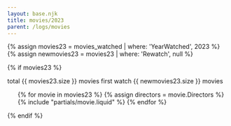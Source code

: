 ```yaml
---
layout: base.njk
title: movies/2023
parent: /logs/movies
---
```


{% assign movies23 = movies_watched | where: 'YearWatched', 2023 %}
{% assign newmovies23 = movies23 | where: 'Rewatch', null %}

{% if movies23 %}

<div class="grid two-col-flex">
  <div class="grid">
    <span class="label">total</span>
    <span>{{ movies23.size }} movies</span>
    <span class="label">first watch</span>
    <span>{{ newmovies23.size }} movies</span>
  </div>
</div>
<p></p>

<ul class="log">
  {% for movie in movies23 %}
  {% assign directors = movie.Directors %}
  {% include "partials/movie.liquid" %}
  {% endfor %}
</ul>
{% endif %}